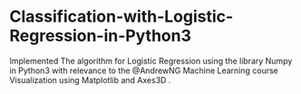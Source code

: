 # Classification-with-Logistic-Regression-in-Python3
Implemented The algorithm for Logistic Regression using the library Numpy in Python3 with relevance to the @AndrewNG Machine Learning course
Visualization using Matplotlib and Axes3D . 
